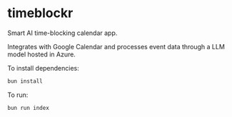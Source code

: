 # timeblockr

Smart AI time-blocking calendar app.

Integrates with Google Calendar and processes event data through a LLM model hosted in Azure.

To install dependencies:

```bash
bun install
```

To run:

```bash
bun run index
```

